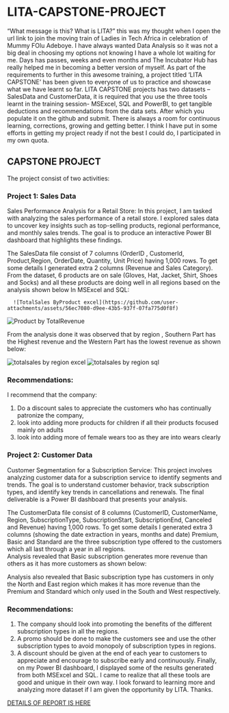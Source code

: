 # LITA-CAPSTONE-PROJECT
“What message is this? What is LITA?” this was my thought when I open the url link to join the moving train of Ladies in Tech Africa in celebration of Mummy FOlu Adeboye. I have always wanted Data Analysis so it was not a big deal in choosing my options not knowing I have a whole lot waiting for me.
Days has passes, weeks and even months and The Incubator Hub has really helped me in becoming a better version of myself. As part of the requirements to further in this awesome training, a project titled ‘LITA CAPSTONE’ has been given to everyone of us to practice and showcase what we have learnt so far.
LITA CAPSTONE projects has two datasets – SalesData and CustomerData, it is required that you use the three tools learnt in the training session- MSExcel, SQL and PowerBI, to get tangible deductions and recommendations from the data sets. After which you populate it on the github and submit. There is always a room for continuous learning, corrections, growing and getting better. I think I have put in some efforts in getting my project ready if not the best I could do, I participated in my own quota.

## CAPSTONE PROJECT
The project consist of two activities:

###  Project 1: Sales Data
Sales Performance Analysis for a Retail Store: In this project, I am  tasked with analyzing the sales performance of a retail store.  I explored  sales data to uncover key insights such as top-selling products, regional  performance, and monthly sales trends.
The goal is to produce an interactive Power BI  dashboard that highlights these findings.

The SalesData file consist of 7 columns (OrderID	, CustomerId, Product,Region,  OrderDate, Quantity, Unit Price)	 having 1,000 rows. To get some details I generated extra 2 columns (Revenue and Sales Category). 
From the dataset, 6 products are on sale (Gloves, Hat, Jacket, Shirt, Shoes and Socks) and all these products are doing well in all regions based on the analysis shown below In MSExcel and SQL: 
                                
      ![TotalSales ByProduct excel](https://github.com/user-attachments/assets/56ec7080-d9ee-43b5-937f-07fa775d0f8f)
![Product by TotalRevenue](https://github.com/user-attachments/assets/42e73d82-a393-440f-b709-bd620f7d4398)

From the analysis done it was observed that by region , Southern Part has the Highest revenue and the Western Part has the lowest revenue as shown below:

![totalsales by region excel](https://github.com/user-attachments/assets/05fe786c-dd08-4967-a375-025c7ce98a9b)
![totalsales by region sql](https://github.com/user-attachments/assets/68f6c9d6-c295-45d1-bfda-7e81cc6835a3)

### Recommendations:
I recommend that the company:
1.	Do a discount sales to appreciate the customers who has continually patronize the company,
2.	look into adding more products for children if all their products focused mainly on adults
3.	look into adding more of female wears too as they are into wears clearly



### Project 2: Customer Data
Customer Segmentation for a Subscription Service: This project involves analyzing customer data for a subscription service to identify  segments and trends. The goal is to understand customer behavior, track subscription types,  and identify key trends in cancellations and renewals. 
The final deliverable is a Power BI  dashboard that presents your analysis. 

The CustomerData file consist of 8 columns (CustomerID, CustomerName, Region, SubscriptionType, SubscriptionStart, SubscriptionEnd, Canceled and Revenue) having 1,000 rows. To get some details I generated extra 3 columns (showing the date extraction in years, months and date)
Premium, Basic and Standard are the three subscription type offered to the customers which all last through a year in all regions.  
Analysis revealed that Basic subscription generates more revenue than others as it has more customers as shown below:
   

 
Analysis also revealed that Basic subscription type has customers in only the North and East region which makes it has more revenue than the Premium and Standard which only used in the South and West respectively.
 
 

### Recommendations: 
1.	The company should look into promoting the benefits of the different subscription types in all the regions.
2.	A promo should be done to make the customers see and use the other subscription types to avoid monopoly of subscription types in regions.
3.	A discount should be given at the end of each year to customers to appreciate and encourage to subscribe early and continuously.
Finally, on my Power BI dashboard, I displayed some of the results generated from both MSExcel and SQL. I came to realize that all these tools are good and unique in their own way. I look forward to learning more and analyzing more dataset if I am given the opportunity by LITA.
Thanks.



[DETAILS OF REPORT IS HERE](https://drive.google.com/drive/folders/1LsyRSMrsZuhcZGu449eoLcLumGBTKRnH?usp=sharing)
